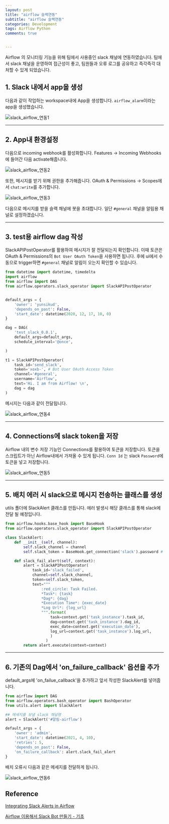 ```yaml
---  
layout: post  
title: "airflow 슬랙연동"  
subtitle: "airflow 슬랙연동"  
categories: Development
tags: Airflow Python
comments: true  


---  
```

Airflow 의 모니터링 기능을 위해 팀에서 사용중인 slack 채널에 연동하였습니다.
팀에서 slack 채널을 운영하여 접근성이 좋고, 팀원들과 오류 로그를 공유하고 즉각즉각 대처할 수 있게 되었습니다.

## 1. Slack 내에서 app을 생성

다음과 같이 작업하는 workspace내에 App을 생성합니다. `airflow_alarm`이라는 app을 생성했습니다.

![slack_airflow_연동1](https://yunsikus.github.io/assets/img/post_img/airflow_slack1.jpg)

---

## 2. App내 환경설정

다음으로 incoming webhook를 활성화합니다.
Features -> Incoming Webhooks에 들어간 다음 activate해줍니다.

![slack_airflow_연동2](https://yunsikus.github.io/assets/img/post_img/airflow_slack2.jpg)

또한, 메시지를 받기 위해 권한을 추가해줍니다.
OAuth & Permissions -> Scopes에서 `chat:write`를 추가합니다.

![slack_airflow_연동3](https://yunsikus.github.io/assets/img/post_img/airflow_slack3.jpg)

다음으로 메시지를 받을 슬랙 채널에 봇을 초대합니다. 일단 `#general` 채널을 알림용 채널로 설정하겠습니다.

---

## 3. test용 airflow dag 작성
SlackAPIPostOperator를 활용하여 메시지가 잘 전달되는지 확인합니다.
이때 토큰은 OAuth & Permissions의 `Bot User OAuth Token`을 사용하면 됩니다.
후에 ui에서 수동으로 trigger하면 `#general` 채널로 알림이 오는지 확인할 수 있습니다.



```python
from datetime import datetime, timedelta
import airflow
from airflow import DAG
from airflow.operators.slack_operator import SlackAPIPostOperator


default_args = {
    'owner': 'yunsikud',
    'depends_on_past': False,
    'start_date': datetime(2020, 12, 17, 10, 0)
}

dag = DAG(
    'test_slack_0.0.1',
    default_args=default_args,
    schedule_interval='@once',

)

t1 = SlackAPIPostOperator(
    task_id='send_slack',
    token='xoxb-', # Bot User OAuth Access Token
    channel='#general',
    username='Airflow',
    text='Hi. I am from Airflow! \n',
    dag = dag
)

```

메시지는 다음과 같이 전달됩니다.

![slack_airflow_연동4](https://yunsikus.github.io/assets/img/post_img/airflow_slack4.jpg)

---

## 4. Connections에 slack token을 저장

Airflow 내의 변수 저장 기능인 Connections를 활용하여 토큰을 저장합니다. 토큰을 스크립트가 아닌 Airflow내에서 가져올 수 있게 됩니다. `Conn Id` 는 slack `Password`에 토큰을 넣고 저장합니다.

![slack_airflow_연동5](https://yunsikus.github.io/assets/img/post_img/airflow_slack5.jpg)

---

## 5. 배치 에러 시 slack으로 메시지 전송하는 클래스를 생성

utils 폴더에 SlackAlert 클래스를 만듭니다. 에러 발생시 해당 클래스를 통해 slack에 전달 될 예정입니다.

```python
from airflow.hooks.base_hook import BaseHook
from airflow.operators.slack_operator import SlackAPIPostOperator

class SlackAlert:
    def __init__(self, channel):
        self.slack_channel = channel
        self.slack_token = BaseHook.get_connection('slack').password # connections의 password에서 토큰을 가져온다.

    def slack_fail_alert(self, context):
        alert = SlackAPIPostOperator(
            task_id='slack_failed',
            channel=self.slack_channel,
            token=self.slack_token,
            text="""
                :red_circle: Task Failed.
                *Task*: {task}  
                *Dag*: {dag}
                *Execution Time*: {exec_date}  
                *Log Url*: {log_url}
                """.format(
                    task=context.get('task_instance').task_id,
                    dag=context.get('task_instance').dag_id,
                    exec_date=context.get('execution_date'),
                    log_url=context.get('task_instance').log_url,
                    )
                  )
        return alert.execute(context=context)
```

---

## 6. 기존의 Dag에서 'on_failure_callback' 옵션을 추가
default_args에 'on_failue_callback'을 추가하고 앞서 작성한 SlackAlert를 넣어줍니다.

```python
from airflow import DAG
from airflow.operators.bash_operator import BashOperator
from utils.alert import SlackAlert

## 메세지를 보낼 slack 채널명
alert = SlackAlert('#알림-airflow')

default_args = {
	'owner': 'admin',
    'start_date': datetime(2021, 4, 10),
    'retries': 5,
    'depends_on_past': False,
    'on_failure_callback': alert.slack_fail_alert
}   
```

배치 오류시 다음과 같은 메세지를 전달하게 됩니다.

![slack_airflow_연동6](https://yunsikus.github.io/assets/img/post_img/airflow_slack6.jpg)



## Reference

[Integrating Slack Alerts in Airflow](https://medium.com/datareply/integrating-slack-alerts-in-airflow-c9dcd155105)

[Airflow 이용해서 Slack Bot 만들기 - 기초](https://datarami.tistory.com/16)
